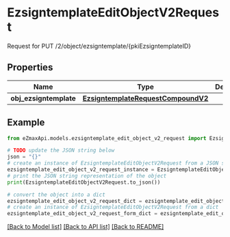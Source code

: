 # EzsigntemplateEditObjectV2Request

Request for PUT /2/object/ezsigntemplate/{pkiEzsigntemplateID}

## Properties

Name | Type | Description | Notes
------------ | ------------- | ------------- | -------------
**obj_ezsigntemplate** | [**EzsigntemplateRequestCompoundV2**](EzsigntemplateRequestCompoundV2.md) |  | 

## Example

```python
from eZmaxApi.models.ezsigntemplate_edit_object_v2_request import EzsigntemplateEditObjectV2Request

# TODO update the JSON string below
json = "{}"
# create an instance of EzsigntemplateEditObjectV2Request from a JSON string
ezsigntemplate_edit_object_v2_request_instance = EzsigntemplateEditObjectV2Request.from_json(json)
# print the JSON string representation of the object
print(EzsigntemplateEditObjectV2Request.to_json())

# convert the object into a dict
ezsigntemplate_edit_object_v2_request_dict = ezsigntemplate_edit_object_v2_request_instance.to_dict()
# create an instance of EzsigntemplateEditObjectV2Request from a dict
ezsigntemplate_edit_object_v2_request_form_dict = ezsigntemplate_edit_object_v2_request.from_dict(ezsigntemplate_edit_object_v2_request_dict)
```
[[Back to Model list]](../README.md#documentation-for-models) [[Back to API list]](../README.md#documentation-for-api-endpoints) [[Back to README]](../README.md)


